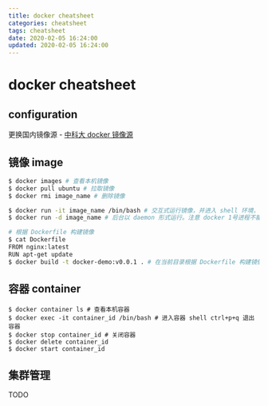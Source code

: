 ```yaml
---
title: docker cheatsheet
categories: cheatsheet
tags: cheatsheet
date: 2020-02-05 16:24:00
updated: 2020-02-05 16:24:00
---
```

# docker cheatsheet

## configuration

更换国内镜像源 - [中科大 docker 镜像源](https://lug.ustc.edu.cn/wiki/mirrors/help/docker)

## 镜像 image

``` bash
$ docker images # 查看本机镜像
$ docker pull ubuntu # 拉取镜像
$ docker rmi image_name # 删除镜像

$ docker run -it image_name /bin/bash # 交互式运行镜像，并进入 shell 环境， i interactive，t tty
$ docker run -d image_name # 后台以 daemon 形式运行。注意 docker 1号进程不能以 daemon 状态运行，应前台运行
```

``` bash
# 根据 Dockerfile 构建镜像
$ cat Dockerfile
FROM nginx:latest
RUN apt-get update
$ docker build -t docker-demo:v0.0.1 . # 在当前目录根据 Dockerfile 构建镜像， t tag
```

## 容器 container

``` shell
$ docker container ls # 查看本机容器
$ docker exec -it container_id /bin/bash # 进入容器 shell ctrl+p+q 退出容器
$ docker stop container_id # 关闭容器
$ docker delete container_id
$ docker start container_id
```

##  集群管理

TODO